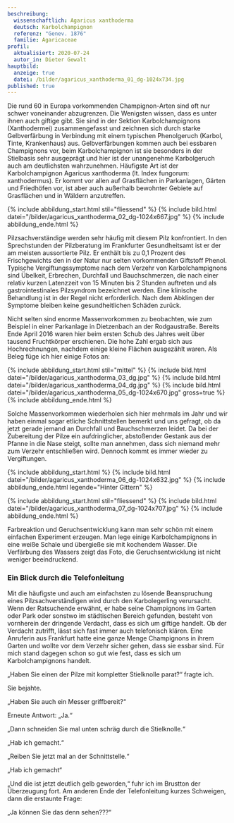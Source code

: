 ```yaml
---
beschreibung:
  wissenschaftlich: Agaricus xanthoderma
  deutsch: Karbolchampignon
  referenz: "Genev. 1876"
  familie: Agaricaceae
profil:
  aktualisiert: 2020-07-24
  autor_in: Dieter Gewalt
hauptbild:
  anzeige: true
  datei: /bilder/agaricus_xanthoderma_01_dg-1024x734.jpg
published: true
---
```


Die rund 60 in Europa vorkommenden Champignon-Arten sind oft nur schwer voneinander abzugrenzen. Die Wenigsten wissen, dass es unter ihnen auch giftige gibt. Sie sind in der Sektion Karbolchampignons (Xanthodermei) zusammengefasst und zeichnen sich durch starke Gelbverfärbung in Verbindung mit einem typischen Phenolgeruch (Karbol, Tinte, Krankenhaus) aus. Gelbverfärbungen kommen auch bei essbaren Champignons vor, beim Karbolchampignon ist sie besonders in der Stielbasis sehr ausgeprägt und hier ist der unangenehme Karbolgeruch auch am deutlichsten wahrzunehmen. Häufigste Art ist der Karbolchampignon Agaricus xanthoderma (lt. Index fungorum: xanthodermus). Er kommt vor allen auf Grasflächen in Parkanlagen, Gärten und Friedhöfen vor, ist aber auch außerhalb bewohnter Gebiete auf Grasflächen und in Wäldern anzutreffen.

{% include abbildung_start.html stil="fliessend" %}
{% include bild.html datei="/bilder/agaricus_xanthoderma_02_dg-1024x667.jpg" %}
{% include abbildung_ende.html %}

Pilzsachverständige werden sehr häufig mit diesem Pilz konfrontiert. In den Sprechstunden der Pilzberatung im Frankfurter Gesundheitsamt ist er der am meisten aussortierte Pilz. Er enthält bis zu 0,1 Prozent des Frischgewichts den in der Natur nur selten vorkommenden Giftstoff Phenol. Typische Vergiftungssymptome nach dem Verzehr von Karbolchampignons sind Übelkeit, Erbrechen, Durchfall und Bauchschmerzen, die nach einer relativ kurzen Latenzzeit von 15 Minuten bis 2 Stunden auftreten und als gastrointestinales Pilzsyndrom bezeichnet werden. Eine klinische Behandlung ist in der Regel nicht erforderlich. Nach dem Abklingen der Symptome bleiben keine gesundheitlichen Schäden zurück.

Nicht selten sind enorme Massenvorkommen zu beobachten, wie zum Beispiel in einer Parkanlage in Dietzenbach an der Rodgaustraße. Bereits Ende April 2016 waren hier beim ersten Schub des Jahres weit über tausend Fruchtkörper erschienen. Die hohe Zahl ergab sich aus Hochrechnungen, nachdem einige kleine Flächen ausgezählt waren. Als Beleg füge ich hier einige Fotos an:

{% include abbildung_start.html stil="mittel" %}
{% include bild.html datei="/bilder/agaricus_xanthoderma_03_dg.jpg" %}
{% include bild.html datei="/bilder/agaricus_xanthoderma_04_dg.jpg" %}
{% include bild.html datei="/bilder/agaricus_xanthoderma_05_dg-1024x670.jpg" gross=true %}
{% include abbildung_ende.html %}

Solche Massenvorkommen wiederholen sich hier mehrmals im Jahr und wir haben einmal sogar etliche Schnittstellen bemerkt und uns gefragt, ob da jetzt gerade jemand an Durchfall und Bauchschmerzen leidet. Da bei der Zubereitung der Pilze ein aufdringlicher, abstoßender Gestank aus der Pfanne in die Nase steigt, sollte man annehmen, dass sich niemand mehr zum Verzehr entschließen wird. Dennoch kommt es immer wieder zu Vergiftungen. 

{% include abbildung_start.html %}
{% include bild.html datei="/bilder/agaricus_xanthoderma_06_dg-1024x632.jpg" %}
{% include abbildung_ende.html legende="Hinter Gittern" %}

{% include abbildung_start.html stil="fliessend" %}
{% include bild.html datei="/bilder/agaricus_xanthoderma_07_dg-1024x707.jpg" %}
{% include abbildung_ende.html %}

Farbreaktion und Geruchsentwicklung kann man sehr schön mit einem einfachen Experiment erzeugen. Man lege einige Karbolchampignons in eine weiße Schale und übergieße sie mit kochendem Wasser. Die Verfärbung des Wassers zeigt das Foto, die Geruchsentwicklung ist nicht weniger beeindruckend. 

### Ein Blick durch die Telefonleitung

Mit die häufigste und auch am einfachsten zu lösende Beanspruchung eines Pilzsachverständigen wird durch den Karbolegerling verursacht. Wenn der Ratsuchende erwähnt, er habe seine Champignons im Garten oder Park oder sonstwo im städtischen Bereich gefunden, besteht von vornherein der dringende Verdacht, dass es sich um giftige handelt. Ob der Verdacht zutrifft, lässt sich fast immer auch telefonisch klären. Eine Anruferin aus Frankfurt hatte eine ganze Menge Champignons in ihrem Garten und wollte vor dem Verzehr sicher gehen, dass sie essbar sind. Für mich stand dagegen schon so gut wie fest, dass es sich um Karbolchampignons handelt.

„Haben Sie einen der Pilze mit kompletter Stielknolle parat?“ fragte ich. 

Sie bejahte. 

„Haben Sie auch ein Messer griffbereit?“

Erneute Antwort: „Ja.“

„Dann schneiden Sie mal unten schräg durch die Stielknolle.“

„Hab ich gemacht.“

„Reiben Sie jetzt mal an der Schnittstelle.“

„Hab ich gemacht“

„Und die ist jetzt deutlich gelb geworden,“ fuhr ich im Brustton der Überzeugung fort. Am anderen Ende der Telefonleitung kurzes Schweigen, dann die erstaunte Frage:

„Ja können Sie das denn sehen???“
